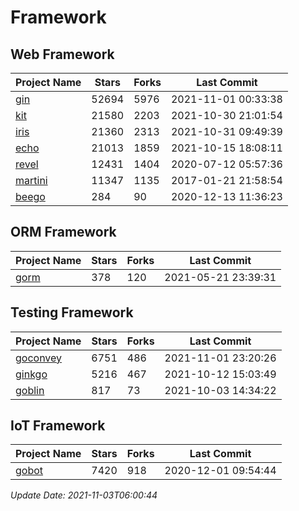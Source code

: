 # Framework

## Web Framework
| Project Name | Stars | Forks | Last Commit |
| ------------ | ----- | ----- | ----------- |
| [gin](https://github.com/gin-gonic/gin) | 52694 | 5976 | 2021-11-01 00:33:38 |
| [kit](https://github.com/go-kit/kit) | 21580 | 2203 | 2021-10-30 21:01:54 |
| [iris](https://github.com/kataras/iris) | 21360 | 2313 | 2021-10-31 09:49:39 |
| [echo](https://github.com/labstack/echo) | 21013 | 1859 | 2021-10-15 18:08:11 |
| [revel](https://github.com/revel/revel) | 12431 | 1404 | 2020-07-12 05:57:36 |
| [martini](https://github.com/go-martini/martini) | 11347 | 1135 | 2017-01-21 21:58:54 |
| [beego](https://github.com/astaxie/beego) | 284 | 90 | 2020-12-13 11:36:23 |

## ORM Framework
| Project Name | Stars | Forks | Last Commit |
| ------------ | ----- | ----- | ----------- |
| [gorm](https://github.com/jinzhu/gorm) | 378 | 120 | 2021-05-21 23:39:31 |

## Testing Framework
| Project Name | Stars | Forks | Last Commit |
| ------------ | ----- | ----- | ----------- |
| [goconvey](https://github.com/smartystreets/goconvey) | 6751 | 486 | 2021-11-01 23:20:26 |
| [ginkgo](https://github.com/onsi/ginkgo) | 5216 | 467 | 2021-10-12 15:03:49 |
| [goblin](https://github.com/franela/goblin) | 817 | 73 | 2021-10-03 14:34:22 |

## IoT Framework
| Project Name | Stars | Forks | Last Commit |
| ------------ | ----- | ----- | ----------- |
| [gobot](https://github.com/hybridgroup/gobot) | 7420 | 918 | 2020-12-01 09:54:44 |

*Update Date: 2021-11-03T06:00:44*